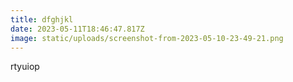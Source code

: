 ```yaml
---
title: dfghjkl
date: 2023-05-11T18:46:47.817Z
image: static/uploads/screenshot-from-2023-05-10-23-49-21.png
---
```

r﻿tyuiop